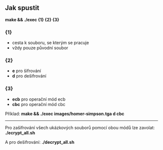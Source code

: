 ## Jak spustit

**make && ./exec {1} {2} {3}**

### {1}
- cesta k souboru, se kterým se pracuje
- vždy pouze původní soubor

### {2}
- **e** pro šifrování
- **d** pro dešifrování

### {3}
- **ecb** pro operační mód ecb
- **cbc** pro operační mód cbc

Příklad: **make && ./exec images/homer-simpson.tga d cbc**

---

Pro zašifrování všech ukázkových souborů pomocí obou módů lze zavolat:
**./ecrypt_all.sh**

A pro dešifrování:
**./decrypt_all.sh**